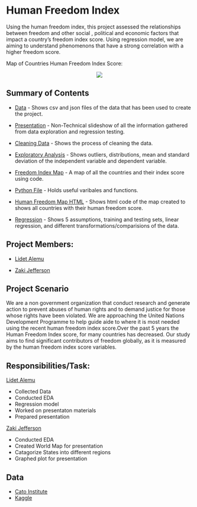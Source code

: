 # Human Freedom Index 
Using the human freedom index, this project assessed the relationships between freedom and other social , political and economic factors that impact a country’s freedom index score. Using regression model, we are aiming to understand phenomenons that have a strong correlation with a higher freedom score.

Map of Countries Human Freedom Index Score:
<p align="center">
  <img src="https://media.giphy.com/media/iiaya89lpzjzqX3PH1/giphy.gif">
</p>

## Summary of Contents
- [Data](https://github.com/Lidetsal/MOD4_Project/tree/master/Data) - Shows csv and json files of the data that has been used to create the project.

- [Presentation](https://github.com/Lidetsal/MOD4_Project/blob/master/Presentation.pdf) - Non-Technical slideshow of all the information gathered from data exploration and regression testing.

- [Cleaning Data](https://github.com/Lidetsal/MOD4_Project/blob/master/cleaning_data.ipynb) - Shows the process of cleaning the data.

- [Exploratory Analysis](https://github.com/Lidetsal/MOD4_Project/blob/master/exploratory_data_analysis.ipynb) - Shows outliers, distributions, mean and standard deviation of the independent variable and dependent variable.

- [Freedom Index Map](https://github.com/Lidetsal/MOD4_Project/blob/master/freedom_index_map.ipynb) - A map of all the countries and their index score using code.

- [Python File](https://github.com/Lidetsal/MOD4_Project/blob/master/functions.py) - Holds useful varibales and functions.

- [Human Freedom Map HTML](https://github.com/Lidetsal/MOD4_Project/blob/master/humanFreedomScoreMap.html) - Shows html code of the map created to shows all countries with their human freedom score.

- [Regression](https://github.com/Lidetsal/MOD4_Project/blob/master/regression.ipynb) - Shows 5 assumptions, training and testing sets, linear regression, and different transformations/comparisions of the data.



## Project Members:
- [Lidet Alemu](https://github.com/Lidetsal)

- [Zaki Jefferson](https://github.com/jeffersonzaki)


## Project Scenario
We are a non government organization that conduct research and generate action to prevent abuses of human rights and to demand justice for those whose rights have been violated. We are approaching the United Nations Development Programme to help guide aide to where it is most needed using the recent human freedom index score.Over the past 5 years the Human Freedom Index score, for many countries has decreased. Our study aims to find significant contributors of freedom globally, as it is measured by the human freedom index score variables. 

## Responsibilities/Task:
[Lidet Alemu](https://github.com/Lidetsal)
- Collected Data 
- Conducted EDA
- Regression model 
- Worked on presentaton materials 
- Prepared presentation

[Zaki Jefferson](https://github.com/jeffersonzaki)
- Conducted EDA
- Created World Map for presentation 
- Catagorize States into different regions
- Graphed plot for presentation


## Data
- [Cato Institute](https://www.cato.org/human-freedom-index-new)
- [Kaggle](https://www.kaggle.com/gsutters/the-human-freedom-index#hfi_cc_2019.csv)
